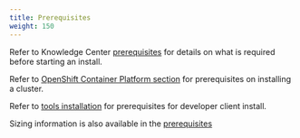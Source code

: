 ```yaml
---
title: Prerequisites
weight: 150
---
```


Refer to Knowledge Center [prerequisites](https://www.ibm.com/support/knowledgecenter/SSCSJL/install-prerequisites.html) for details on what is required before starting an install.

Refer to [OpenShift Container Platform section](../../ocp/prerequisites/) for prerequisites on installing a cluster.  

Refer to [tools installation](../cp4a_install_dev_tools_mac/) for prerequisites for developer client install.

Sizing information is also available in the [prerequisites](https://www.ibm.com/support/knowledgecenter/SSCSJL/install-prerequisites.html)
